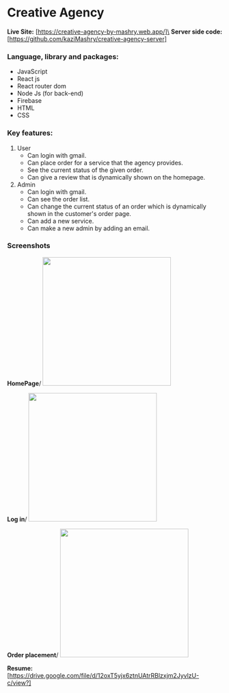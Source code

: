 # Creative Agency
**Live Site:** [https://creative-agency-by-mashry.web.app/]\
**Server side code:** [https://github.com/kaziMashry/creative-agency-server]

### Language, library and packages:
- JavaScript
- React js
- React router dom
- Node Js (for back-end)
- Firebase
- HTML
- CSS

### Key features:
1. User
    - Can login with gmail.
    - Can place order for a service that the agency provides.
    - See the current status of the given order.
    - Can give a review that is dynamically shown on the homepage.
2. Admin
    - Can login with gmail.
    - Can see the order list.
    - Can change the current status of an order which is dynamically shown in the customer's order page.
    - Can add a new service.
    - Can make a new admin by adding an email.

### Screenshots
**HomePage**/
<img src="https://i.ibb.co/PNBRmwK/landpage.png" width="300">

**Log in**/
<img src="https://i.ibb.co/Js4kSXL/login.png" width="300">

**Order placement**/
<img src="https://i.ibb.co/6R6613y/user-order-dashboard.png" width="300">

**Resume:** [https://drive.google.com/file/d/12oxT5yjx6ztnUAtrRBlzxjm2JyvlzU-c/view?]